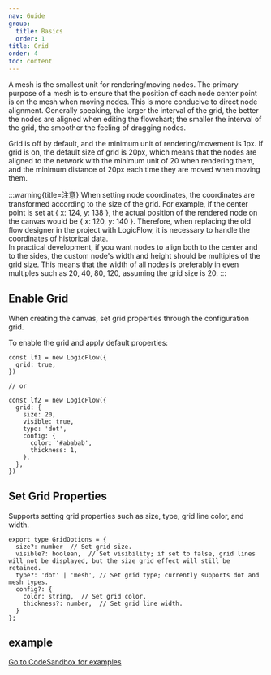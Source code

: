 ```yaml
---
nav: Guide
group:
  title: Basics
  order: 1
title: Grid
order: 4
toc: content
---
```


A mesh is the smallest unit for rendering/moving nodes. The primary purpose of a mesh is to ensure
that the position of each node center point is on the mesh when moving nodes. This is more conducive
to direct node alignment. Generally speaking, the larger the interval of the grid, the better the
nodes are aligned when editing the flowchart; the smaller the interval of the grid, the smoother the
feeling of dragging nodes.

Grid is off by default, and the minimum unit of rendering/movement is 1px. If grid is on, the
default size of grid is 20px, which means that the nodes are aligned to the network with the minimum
unit of 20 when rendering them, and the minimum distance of 20px each time they are moved when
moving them.

:::warning{title=注意}
When setting node coordinates, the coordinates are transformed according to the size of the grid.
For example, if the center point is set at { x: 124, y: 138 }, the actual position of the rendered
node on the canvas would be { x: 120, y: 140 }. Therefore, when replacing the old flow designer in
the project with LogicFlow, it is necessary to handle the coordinates of historical data.<br>
In practical development, if you want nodes to align both to the center and to the sides, the custom
node's width and height should be multiples of the grid size. This means that the width of all nodes
is preferably in even multiples such as 20, 40, 80, 120, assuming the grid size is 20.
:::

## Enable Grid

When creating the canvas, set grid properties through the configuration grid.

To enable the grid and apply default properties:

```tsx | pure
const lf1 = new LogicFlow({
  grid: true,
})

// or

const lf2 = new LogicFlow({
  grid: {
    size: 20,
    visible: true,
    type: 'dot',
    config: {
      color: '#ababab',
      thickness: 1,
    },
  },
})
```

## Set Grid Properties

Supports setting grid properties such as size, type, grid line color, and width.

```tsx | pure
export type GridOptions = {
  size?: number  // Set grid size.
  visible?: boolean,  // Set visibility; if set to false, grid lines will not be displayed, but the size grid effect will still be retained.
  type?: 'dot' | 'mesh', // Set grid type; currently supports dot and mesh types.
  config?: {
    color: string,  // Set grid color.
    thickness?: number,  // Set grid line width.
  }
};
```

## example

<a href="https://codesandbox.io/embed/logicflow-base8-hxtqr?fontsize=14&hidenavigation=1&theme=dark&view=preview" target="_blank">
Go to CodeSandbox for examples</a>
